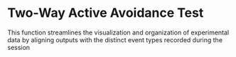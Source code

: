 # Two-Way Active Avoidance Test
 This function streamlines the visualization and organization of experimental data by aligning outputs with the distinct event types recorded during the session
